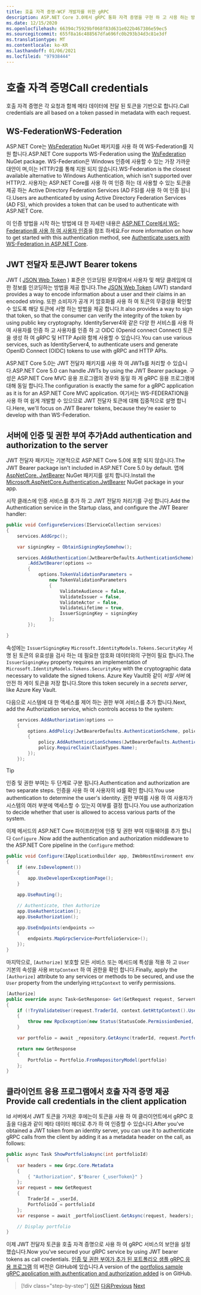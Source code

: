```yaml
---
title: 호출 자격 증명-WCF 개발자를 위한 gRPC
description: ASP.NET Core 3.0에서 gRPC 통화 자격 증명을 구현 하 고 사용 하는 방법입니다.
ms.date: 12/15/2020
ms.openlocfilehash: 66394c75929bf068f83d631e022b467386e59ec5
ms.sourcegitcommit: 655f8a16c488567dfa696fc0b293b34d3c81e3df
ms.translationtype: MT
ms.contentlocale: ko-KR
ms.lasthandoff: 01/06/2021
ms.locfileid: "97938444"
---
```

# <a name="call-credentials"></a><span data-ttu-id="a2e89-103">호출 자격 증명</span><span class="sxs-lookup"><span data-stu-id="a2e89-103">Call credentials</span></span>

<span data-ttu-id="a2e89-104">호출 자격 증명은 각 요청과 함께 메타 데이터에 전달 된 토큰을 기반으로 합니다.</span><span class="sxs-lookup"><span data-stu-id="a2e89-104">Call credentials are all based on a token passed in metadata with each request.</span></span>

## <a name="ws-federation"></a><span data-ttu-id="a2e89-105">WS-Federation</span><span class="sxs-lookup"><span data-stu-id="a2e89-105">WS-Federation</span></span>

<span data-ttu-id="a2e89-106">ASP.NET Core는 [WsFederation](https://www.nuget.org/packages/Microsoft.AspNetCore.Authentication.WsFederation) NuGet 패키지를 사용 하 여 WS-Federation를 지원 합니다.</span><span class="sxs-lookup"><span data-stu-id="a2e89-106">ASP.NET Core supports WS-Federation using the [WsFederation](https://www.nuget.org/packages/Microsoft.AspNetCore.Authentication.WsFederation) NuGet package.</span></span> <span data-ttu-id="a2e89-107">WS-Federation은 Windows 인증에 사용할 수 있는 가장 가까운 대안이 며,이는 HTTP/2를 통해 지원 되지 않습니다.</span><span class="sxs-lookup"><span data-stu-id="a2e89-107">WS-Federation is the closest available alternative to Windows Authentication, which isn't supported over HTTP/2.</span></span> <span data-ttu-id="a2e89-108">사용자는 ASP.NET Core를 사용 하 여 인증 하는 데 사용할 수 있는 토큰을 제공 하는 Active Directory Federation Services (AD FS)를 사용 하 여 인증 됩니다.</span><span class="sxs-lookup"><span data-stu-id="a2e89-108">Users are authenticated by using Active Directory Federation Services (AD FS), which provides a token that can be used to authenticate with ASP.NET Core.</span></span>

<span data-ttu-id="a2e89-109">이 인증 방법을 시작 하는 방법에 대 한 자세한 내용은 [ASP.NET Core에서 WS-Federation를 사용 하 여 사용자 인증](/aspnet/core/security/authentication/ws-federation)을 참조 하세요.</span><span class="sxs-lookup"><span data-stu-id="a2e89-109">For more information on how to get started with this authentication method, see [Authenticate users with WS-Federation in ASP.NET Core](/aspnet/core/security/authentication/ws-federation).</span></span>

## <a name="jwt-bearer-tokens"></a><span data-ttu-id="a2e89-110">JWT 전달자 토큰</span><span class="sxs-lookup"><span data-stu-id="a2e89-110">JWT Bearer tokens</span></span>

<span data-ttu-id="a2e89-111">JWT ( [JSON Web Token](https://jwt.io) ) 표준은 인코딩된 문자열에서 사용자 및 해당 클레임에 대 한 정보를 인코딩하는 방법을 제공 합니다.</span><span class="sxs-lookup"><span data-stu-id="a2e89-111">The [JSON Web Token](https://jwt.io) (JWT) standard provides a way to encode information about a user and their claims in an encoded string.</span></span> <span data-ttu-id="a2e89-112">또한 소비자가 공개 키 암호화를 사용 하 여 토큰의 무결성을 확인할 수 있도록 해당 토큰에 서명 하는 방법을 제공 합니다.</span><span class="sxs-lookup"><span data-stu-id="a2e89-112">It also provides a way to sign that token, so that the consumer can verify the integrity of the token by using public key cryptography.</span></span> <span data-ttu-id="a2e89-113">IdentityServer4와 같은 다양 한 서비스를 사용 하 여 사용자를 인증 하 고 사용자를 인증 하 고 OIDC (Openid connect Connect) 토큰을 생성 하 여 gRPC 및 HTTP Api와 함께 사용할 수 있습니다.</span><span class="sxs-lookup"><span data-stu-id="a2e89-113">You can use various services, such as IdentityServer4, to authenticate users and generate OpenID Connect (OIDC) tokens to use with gRPC and HTTP APIs.</span></span>

<span data-ttu-id="a2e89-114">ASP.NET Core 5.0는 JWT 전달자 패키지를 사용 하 여 JWTs를 처리할 수 있습니다.</span><span class="sxs-lookup"><span data-stu-id="a2e89-114">ASP.NET Core 5.0 can handle JWTs by using the JWT Bearer package.</span></span> <span data-ttu-id="a2e89-115">구성은 ASP.NET Core MVC 응용 프로그램의 경우와 동일 하 게 gRPC 응용 프로그램에 대해 동일 합니다.</span><span class="sxs-lookup"><span data-stu-id="a2e89-115">The configuration is exactly the same for a gRPC application as it is for an ASP.NET Core MVC application.</span></span> <span data-ttu-id="a2e89-116">여기서는 WS-FEDERATION을 사용 하 여 쉽게 개발할 수 있으므로 JWT 전달자 토큰에 대해 집중적으로 설명 합니다.</span><span class="sxs-lookup"><span data-stu-id="a2e89-116">Here, we'll focus on JWT Bearer tokens, because they're easier to develop with than WS-Federation.</span></span>

## <a name="add-authentication-and-authorization-to-the-server"></a><span data-ttu-id="a2e89-117">서버에 인증 및 권한 부여 추가</span><span class="sxs-lookup"><span data-stu-id="a2e89-117">Add authentication and authorization to the server</span></span>

<span data-ttu-id="a2e89-118">JWT 전달자 패키지는 기본적으로 ASP.NET Core 5.0에 포함 되지 않습니다.</span><span class="sxs-lookup"><span data-stu-id="a2e89-118">The JWT Bearer package isn't included in ASP.NET Core 5.0 by default.</span></span> <span data-ttu-id="a2e89-119">앱에 [AspNetCore. JwtBearer](https://www.nuget.org/packages/Microsoft.AspNetCore.Authentication.JwtBearer) NuGet 패키지를 설치 합니다.</span><span class="sxs-lookup"><span data-stu-id="a2e89-119">Install the [Microsoft.AspNetCore.Authentication.JwtBearer](https://www.nuget.org/packages/Microsoft.AspNetCore.Authentication.JwtBearer) NuGet package in your app.</span></span>

<span data-ttu-id="a2e89-120">시작 클래스에 인증 서비스를 추가 하 고 JWT 전달자 처리기를 구성 합니다.</span><span class="sxs-lookup"><span data-stu-id="a2e89-120">Add the Authentication service in the Startup class, and configure the JWT Bearer handler:</span></span>

```csharp
public void ConfigureServices(IServiceCollection services)
{
    services.AddGrpc();

    var signingKey = ObtainSigningKeySomehow();

    services.AddAuthentication(JwtBearerDefaults.AuthenticationScheme)
        .AddJwtBearer(options =>
        {
            options.TokenValidationParameters =
                new TokenValidationParameters
                {
                    ValidateAudience = false,
                    ValidateIssuer = false,
                    ValidateActor = false,
                    ValidateLifetime = true,
                    IssuerSigningKey = signingKey
                };
        });

}
```

<span data-ttu-id="a2e89-121">속성에는 `IssuerSigningKey` `Microsoft.IdentityModels.Tokens.SecurityKey` 서명 된 토큰의 유효성을 검사 하는 데 필요한 암호화 데이터와의 구현이 필요 합니다.</span><span class="sxs-lookup"><span data-stu-id="a2e89-121">The `IssuerSigningKey` property requires an implementation of `Microsoft.IdentityModels.Tokens.SecurityKey` with the cryptographic data necessary to validate the signed tokens.</span></span> <span data-ttu-id="a2e89-122">Azure Key Vault와 같이 *비밀 서버* 에 안전 하 게이 토큰을 저장 합니다.</span><span class="sxs-lookup"><span data-stu-id="a2e89-122">Store this token securely in a *secrets server*, like Azure Key Vault.</span></span>

<span data-ttu-id="a2e89-123">다음으로 시스템에 대 한 액세스를 제어 하는 권한 부여 서비스를 추가 합니다.</span><span class="sxs-lookup"><span data-stu-id="a2e89-123">Next, add the Authorization service, which controls access to the system:</span></span>

```csharp
    services.AddAuthorization(options =>
    {
        options.AddPolicy(JwtBearerDefaults.AuthenticationScheme, policy =>
        {
            policy.AddAuthenticationSchemes(JwtBearerDefaults.AuthenticationScheme);
            policy.RequireClaim(ClaimTypes.Name);
        });
    });

```

> [!TIP]
> <span data-ttu-id="a2e89-124">인증 및 권한 부여는 두 단계로 구분 됩니다.</span><span class="sxs-lookup"><span data-stu-id="a2e89-124">Authentication and authorization are two separate steps.</span></span> <span data-ttu-id="a2e89-125">인증을 사용 하 여 사용자의 id를 확인 합니다.</span><span class="sxs-lookup"><span data-stu-id="a2e89-125">You use authentication to determine the user's identity.</span></span> <span data-ttu-id="a2e89-126">권한 부여를 사용 하 여 사용자가 시스템의 여러 부분에 액세스할 수 있는지 여부를 결정 합니다.</span><span class="sxs-lookup"><span data-stu-id="a2e89-126">You use authorization to decide whether that user is allowed to access various parts of the system.</span></span>

<span data-ttu-id="a2e89-127">이제 메서드의 ASP.NET Core 파이프라인에 인증 및 권한 부여 미들웨어를 추가 합니다 `Configure` .</span><span class="sxs-lookup"><span data-stu-id="a2e89-127">Now add the authentication and authorization middleware to the ASP.NET Core pipeline in the `Configure` method:</span></span>

```csharp
public void Configure(IApplicationBuilder app, IWebHostEnvironment env)
{
    if (env.IsDevelopment())
    {
        app.UseDeveloperExceptionPage();
    }

    app.UseRouting();

    // Authenticate, then Authorize
    app.UseAuthentication();
    app.UseAuthorization();

    app.UseEndpoints(endpoints =>
    {
        endpoints.MapGrpcService<PortfolioService>();
    });
}
```

<span data-ttu-id="a2e89-128">마지막으로, `[Authorize]` 보호할 모든 서비스 또는 메서드에 특성을 적용 하 고 `User` 기본의 속성을 사용 `HttpContext` 하 여 권한을 확인 합니다.</span><span class="sxs-lookup"><span data-stu-id="a2e89-128">Finally, apply the `[Authorize]` attribute to any services or methods to be secured, and use the `User` property from the underlying `HttpContext` to verify permissions.</span></span>

```csharp
[Authorize]
public override async Task<GetResponse> Get(GetRequest request, ServerCallContext context)
{
    if (!TryValidateUser(request.TraderId, context.GetHttpContext().User))
    {
        throw new RpcException(new Status(StatusCode.PermissionDenied, "Denied."));
    }

    var portfolio = await _repository.GetAsync(traderId, request.PortfolioId);

    return new GetResponse
    {
        Portfolio = Portfolio.FromRepositoryModel(portfolio)
    };
}
```

## <a name="provide-call-credentials-in-the-client-application"></a><span data-ttu-id="a2e89-129">클라이언트 응용 프로그램에서 호출 자격 증명 제공</span><span class="sxs-lookup"><span data-stu-id="a2e89-129">Provide call credentials in the client application</span></span>

<span data-ttu-id="a2e89-130">Id 서버에서 JWT 토큰을 가져온 후에는이 토큰을 사용 하 여 클라이언트에서 gRPC 호출을 다음과 같이 메타 데이터 헤더로 추가 하 여 인증할 수 있습니다.</span><span class="sxs-lookup"><span data-stu-id="a2e89-130">After you've obtained a JWT token from an identity server, you can use it to authenticate gRPC calls from the client by adding it as a metadata header on the call, as follows:</span></span>

```csharp
public async Task ShowPortfolioAsync(int portfolioId)
{
    var headers = new Grpc.Core.Metadata
    {
        { "Authorization", $"Bearer {_userToken}" }
    };
    var request = new GetRequest
    {
        TraderId = _userId,
        PortfolioId = portfolioId
    };
    var response = await _portfoliosClient.GetAsync(request, headers);

    // Display portfolio
}
```

<span data-ttu-id="a2e89-131">이제 JWT 전달자 토큰을 호출 자격 증명으로 사용 하 여 gRPC 서비스의 보안을 설정 했습니다.</span><span class="sxs-lookup"><span data-stu-id="a2e89-131">Now you've secured your gRPC service by using JWT bearer tokens as call credentials.</span></span> <span data-ttu-id="a2e89-132">[인증 및 권한 부여가 추가 된 포트폴리오 샘플 gRPC 응용 프로그램](https://github.com/dotnet-architecture/grpc-for-wcf-developers/tree/master/PortfoliosSample/grpc/TraderSysAuth) 의 버전은 GitHub에 있습니다.</span><span class="sxs-lookup"><span data-stu-id="a2e89-132">A version of the [portfolios sample gRPC application with authentication and authorization added](https://github.com/dotnet-architecture/grpc-for-wcf-developers/tree/master/PortfoliosSample/grpc/TraderSysAuth) is on GitHub.</span></span>

>[!div class="step-by-step"]
><span data-ttu-id="a2e89-133">[이전](security.md)
>[다음](channel-credentials.md)</span><span class="sxs-lookup"><span data-stu-id="a2e89-133">[Previous](security.md)
[Next](channel-credentials.md)</span></span>
